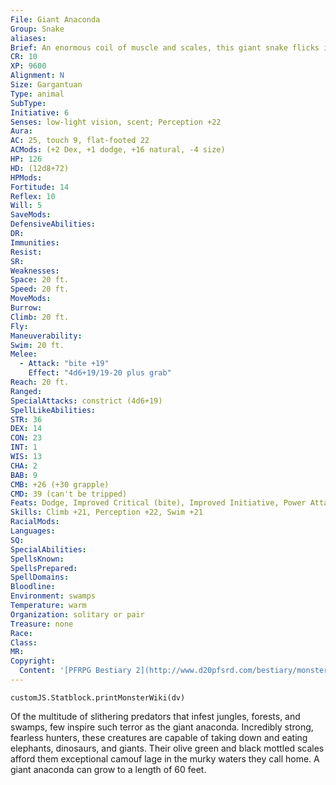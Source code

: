 ```yaml
---
File: Giant Anaconda
Group: Snake
aliases: 
Brief: An enormous coil of muscle and scales, this giant snake flicks its arm-length tongue in the air as it scans the area for prey.
CR: 10
XP: 9600
Alignment: N
Size: Gargantuan
Type: animal
SubType: 
Initiative: 6
Senses: low-light vision, scent; Perception +22
Aura: 
AC: 25, touch 9, flat-footed 22
ACMods: (+2 Dex, +1 dodge, +16 natural, -4 size)
HP: 126
HD: (12d8+72)
HPMods: 
Fortitude: 14
Reflex: 10
Will: 5
SaveMods: 
DefensiveAbilities: 
DR: 
Immunities: 
Resist: 
SR: 
Weaknesses: 
Space: 20 ft.
Speed: 20 ft.
MoveMods: 
Burrow: 
Climb: 20 ft.
Fly: 
Maneuverability: 
Swim: 20 ft.
Melee: 
  - Attack: "bite +19"
    Effect: "4d6+19/19-20 plus grab"
Reach: 20 ft.
Ranged: 
SpecialAttacks: constrict (4d6+19)
SpellLikeAbilities: 
STR: 36
DEX: 14
CON: 23
INT: 1
WIS: 13
CHA: 2
BAB: 9
CMB: +26 (+30 grapple)
CMD: 39 (can't be tripped)
Feats: Dodge, Improved Critical (bite), Improved Initiative, Power Attack, Skill Focus (Perception), Weapon Focus (bite)
Skills: Climb +21, Perception +22, Swim +21
RacialMods: 
Languages: 
SQ: 
SpecialAbilities: 
SpellsKnown: 
SpellsPrepared: 
SpellDomains: 
Bloodline: 
Environment: swamps
Temperature: warm
Organization: solitary or pair
Treasure: none
Race: 
Class: 
MR: 
Copyright:
  Content: '[PFRPG Bestiary 2](http://www.d20pfsrd.com/bestiary/monster-listings/animals/reptiles/snake/giant-anaconda)'
---
```

```dataviewjs
customJS.Statblock.printMonsterWiki(dv)
```
Of the multitude of slithering predators that infest jungles, forests, and swamps, few inspire such terror as the giant anaconda. Incredibly strong, fearless hunters, these creatures are capable of taking down and eating elephants, dinosaurs, and giants. Their olive green and black mottled scales afford them exceptional camouf lage in the murky waters they call home. A giant anaconda can grow to a length of 60 feet.
